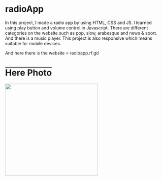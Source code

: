 # radioApp
In this project, I made a radio app by using HTML, CSS and JS.  I learned using play button and volume control in Javascript. There are different categories on the website such as pop, slow,  arabesque and news & sport. And there is a music player. This project is also responsive which means suitable for mobile devices.

And here there is the website = radioapp.rf.gd

<h1 style="text-decoration: overline;">Here Photo</h1>
<img src="https://github.com/bayramcinar/radioApp/assets/99193151/d445fe4e-f2c6-4a7c-8b07-3c3f9c39cc34" style="width: 300px;">

